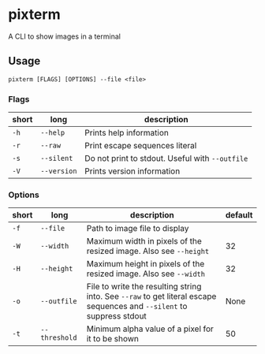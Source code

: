 # pixterm
A CLI to show images in a terminal

## Usage
`pixterm [FLAGS] [OPTIONS] --file <file>`

### Flags
| short | long        | description                                     |
| ----- | ----------- | ----------------------------------------------- |
| `-h`  | `--help`    | Prints help information                         |
| `-r`  | `--raw`     | Print escape sequences literal                  |
| `-s`  | `--silent`  | Do not print to stdout. Useful with `--outfile` |
| `-V`  | `--version` | Prints version information                      |

### Options
| short | long          | description                                                                                                            | default |
| ----- | ------------- | ---------------------------------------------------------------------------------------------------------------------- | ------- |
| `-f`  | `--file`      | Path to image file to display                                                                                          |         |
| `-W`  | `--width`     | Maximum width in pixels of the resized image. Also see `--height`                                                      | 32      |
| `-H`  | `--height`    | Maximum height in pixels of the resized image. Also see `--width`                                                      | 32      |
| `-o`  | `--outfile`   | File to write the resulting string into. See `--raw` to get literal escape sequences and `--silent` to suppress stdout | None    |
| `-t`  | `--threshold` | Minimum alpha value of a pixel for it to be shown                                                                      | 50      |
